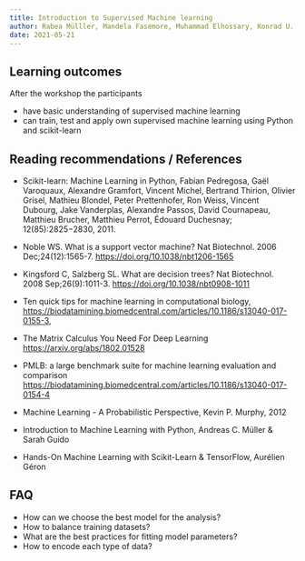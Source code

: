 ```yaml
---
title: Introduction to Supervised Machine learning
author: Rabea Mülller, Mandela Fasemore, Muhammad Elhossary, Konrad U. Förstner
date: 2021-05-21
---
```


## Learning outcomes

After the workshop the participants

- have basic understanding of supervised machine learning
- can train, test and apply own supervised machine learning using
  Python and scikit-learn

## Reading recommendations / References

- Scikit-learn: Machine Learning in Python, Fabian Pedregosa, Gaël
  Varoquaux, Alexandre Gramfort, Vincent Michel, Bertrand Thirion,
  Olivier Grisel, Mathieu Blondel, Peter Prettenhofer, Ron Weiss,
  Vincent Dubourg, Jake Vanderplas, Alexandre Passos, David
  Cournapeau, Matthieu Brucher, Matthieu Perrot, Édouard Duchesnay;
  12(85):2825−2830, 2011.

- Noble WS. What is a support vector machine? Nat Biotechnol. 2006
  Dec;24(12):1565-7. https://doi.org/10.1038/nbt1206-1565
  
- Kingsford C, Salzberg SL. What are decision trees? Nat
  Biotechnol. 2008 Sep;26(9):1011-3. https://doi.org/10.1038/nbt0908-1011
  
- Ten quick tips for machine learning in computational biology,
  https://biodatamining.biomedcentral.com/articles/10.1186/s13040-017-0155-3,
  
- The Matrix Calculus You Need For Deep Learning https://arxiv.org/abs/1802.01528

- PMLB: a large benchmark suite for machine learning evaluation and
  comparison
  https://biodatamining.biomedcentral.com/articles/10.1186/s13040-017-0154-4
  
- Machine Learning - A Probabilistic Perspective, Kevin P. Murphy, 2012

- Introduction to Machine Learning with Python, Andreas C. Müller & Sarah Guido

- Hands-On Machine Learning with Scikit-Learn & TensorFlow, Aurélien Géron

## FAQ
- How can we choose the best model for the analysis?
- How to balance training datasets?
- What are the best practices for fitting model parameters?
- How to encode each type of data?
